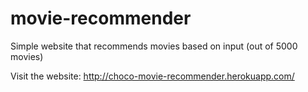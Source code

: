 # movie-recommender
Simple website that recommends movies based on input (out of 5000 movies)

Visit the website:
http://choco-movie-recommender.herokuapp.com/
